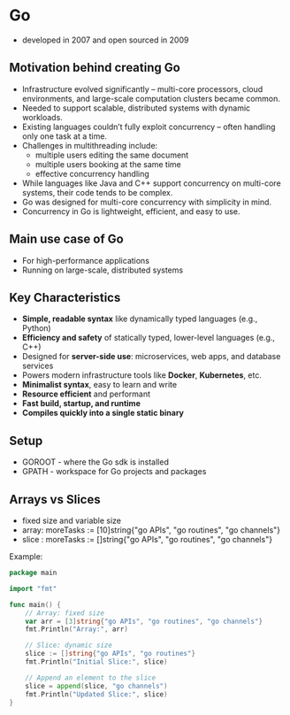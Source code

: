 # Go
* developed in 2007 and open sourced in 2009

## Motivation behind creating Go
* Infrastructure evolved significantly – multi-core processors, cloud environments, and large-scale computation clusters became common.
* Needed to support scalable, distributed systems with dynamic workloads.
* Existing languages couldn’t fully exploit concurrency – often handling only one task at a time.
* Challenges in multithreading include:
  - multiple users editing the same document
  - multiple users booking at the same time
  - effective concurrency handling
* While languages like Java and C++ support concurrency on multi-core systems, their code tends to be complex.
* Go was designed for multi-core concurrency with simplicity in mind.
* Concurrency in Go is lightweight, efficient, and easy to use.

## Main use case of Go

* For high-performance applications
* Running on large-scale, distributed systems

## Key Characteristics

- **Simple, readable syntax** like dynamically typed languages (e.g., Python)
- **Efficiency and safety** of statically typed, lower-level languages (e.g., C++)
- Designed for **server-side use**: microservices, web apps, and database services
- Powers modern infrastructure tools like **Docker**, **Kubernetes**, etc.
- **Minimalist syntax**, easy to learn and write
- **Resource efficient** and performant
- **Fast build, startup, and runtime**
- **Compiles quickly into a single static binary**

## Setup
* GOROOT - where the Go sdk is installed
* GPATH - workspace for Go projects and packages

## Arrays vs Slices
* fixed size and variable size
* array: moreTasks := [10]string{"go APIs", "go routines", "go channels"}
* slice : moreTasks := []string{"go APIs", "go routines", "go channels"}

Example:
```go
package main

import "fmt"

func main() {
    // Array: fixed size
    var arr = [3]string{"go APIs", "go routines", "go channels"}
    fmt.Println("Array:", arr)

    // Slice: dynamic size
    slice := []string{"go APIs", "go routines"}
    fmt.Println("Initial Slice:", slice)

    // Append an element to the slice
    slice = append(slice, "go channels")
    fmt.Println("Updated Slice:", slice)
}
```

